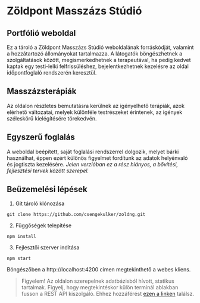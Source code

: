 # Zöldpont Masszázs Stúdió

## Portfólió weboldal 

Ez a tároló a Zöldpont Masszázs Stúdió weboldalának forráskódját, valamint a hozzátartozó állományokat tartalmazza. A látogatók böngészhetnek a szolgáltatások között, megismerkedhetnek a terapeutával, ha pedig kedvet kaptak egy testi-lelki felfrissüléshez, bejelentkezhetnek kezelésre az oldal időpontfoglaló rendszerén keresztül.

## Masszázsterápiák

Az oldalon részletes bemutatásra kerülnek az igényelhető terápiák, azok elérhető változatai, melyek különféle testrészeket érintenek, az igények széleskörű kielégítésére törekedvén. 

## Egyszerű foglalás

A weboldal beépített, saját foglalási rendszerrel dolgozik, melyet bárki használhat, éppen ezért különös figyelmet fordítunk az adatok helyénvaló és jogtiszta kezelésére. 
*Jelen verzióban ez a rész hiányos, a bővítési, fejlesztési tervek között szerepel.*


## Beüzemelési lépések

1. Git tároló klónozása

```console
git clone https://github.com/csengekulker/zoldng.git
```

2. Függőségek telepítése

```console
npm install
```

3. Fejlesztői szerver indítása

```console
npm start
```

Böngészőben a http://localhost:4200 címen megtekinthető a webes kliens.

> Figyelem! Az oldalon szerepelnek adatbázisból hívott, statikus tartalmak. Figyelj, hogy megtekintéskor külön terminál ablakban fusson a REST API kiszolgáló. Ehhez hozzáférést [ezen a linken](https://github.com/csengekulker/ng-api) találsz.